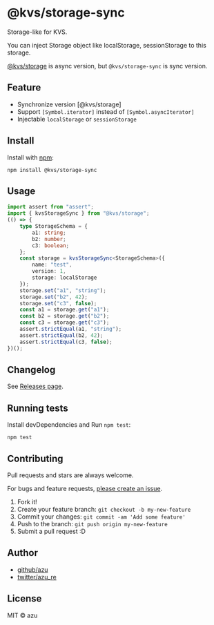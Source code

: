 # @kvs/storage-sync

Storage-like for KVS.

You can inject Storage object like localStorage, sessionStorage to this storage.

[@kvs/storage](https://github.com/azu/kvs/tree/master/packages/storage) is async version, but `@kvs/storage-sync` is sync version.

## Feature

- Synchronize version [@kvs/storage]
- Support `[Symbol.iterator]` instead of `[Symbol.asyncIterator]`
- Injectable `localStorage` or `sessionStorage`

## Install

Install with [npm](https://www.npmjs.com/):

    npm install @kvs/storage-sync

## Usage

```ts
import assert from "assert";
import { kvsStorageSync } from "@kvs/storage";
(() => {
    type StorageSchema = {
        a1: string;
        b2: number;
        c3: boolean;
    };
    const storage = kvsStorageSync<StorageSchema>({
        name: "test",
        version: 1,
        storage: localStorage
    });
    storage.set("a1", "string");
    storage.set("b2", 42);
    storage.set("c3", false);
    const a1 = storage.get("a1");
    const b2 = storage.get("b2");
    const c3 = storage.get("c3");
    assert.strictEqual(a1, "string");
    assert.strictEqual(b2, 42);
    assert.strictEqual(c3, false);
})();
```

## Changelog

See [Releases page](https://github.com/azu/kvs/releases).

## Running tests

Install devDependencies and Run `npm test`:

    npm test

## Contributing

Pull requests and stars are always welcome.

For bugs and feature requests, [please create an issue](https://github.com/azu/kvs/issues).

1. Fork it!
2. Create your feature branch: `git checkout -b my-new-feature`
3. Commit your changes: `git commit -am 'Add some feature'`
4. Push to the branch: `git push origin my-new-feature`
5. Submit a pull request :D

## Author

- [github/azu](https://github.com/azu)
- [twitter/azu_re](https://twitter.com/azu_re)

## License

MIT © azu

